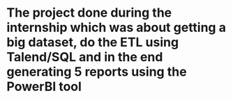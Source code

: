 # The project done during the internship which was about getting a big dataset, do the ETL using Talend/SQL and in the end generating 5 reports using the PowerBI tool
